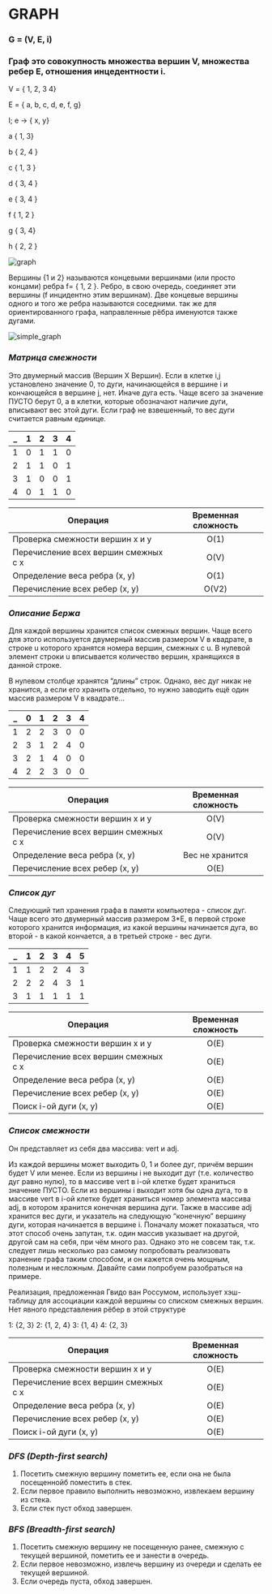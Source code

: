 # GRAPH

### G = (V, E, i)

### Граф это совокупность множества вершин V, множества ребер E, отношения инцедентности i.

V = { 1, 2, 3 4}

E = { a, b, c, d, e, f, g}

I; e -> { x, y}

a { 1, 3}

b { 2, 4 }

c { 1, 3 }

d { 3, 4 }

e { 3, 4 }

f { 1, 2 }

g { 3, 4}

h { 2, 2 }


![graph](../assets/graph.png?raw=true)


Вершины {1 и 2} называются концевыми вершинами (или просто концами) ребра f= { 1, 2 }. Ребро, в свою очередь, соединяет эти вершины (f инцидентно этим вершинам). 
Две концевые вершины одного и того же ребра называются соседними.
так же для ориентированного графа, направленные рёбра именуются также дугами.

![simple_graph](../assets/simple_graph.png?raw=true)

### **_Матрица смежности_**

 Это двумерный массив (Вершин X Вершин). Если в клетке i,j установлено значение 0, то дуги, начинающейся в вершине i и кончающейся в вершине j, нет. Иначе дуга есть. Чаще всего за значение ПУСТО берут 0, а в клетки, которые обозначают наличие дуги, вписывают вес этой дуги. Если граф не взвешенный, то вес дуги считается равным единице.

| _ | 1 | 2 | 3 | 4 |
| ------------- | ------------- | ------------- | ------------- | :-------------: |
| 1 | 0 | 1 | 1 | 0 |
| 2 | 1 | 1 | 0 | 1 |
| 3 | 1 | 0 | 0 | 1 |
| 4 | 0 | 1 | 1 | 0 |

| Операция | Временная сложность |
| ------------- |:-------------:|
| Проверка смежности вершин x и y | О(1) |
| Перечисление всех вершин смежных с x	| О(V)      |
| Определение веса ребра (x, y) | О(1) |
| Перечисление всех ребер (x, y) | О(V2) |


### **_Описание Бержа_**

Для каждой вершины хранится список смежных вершин. Чаще всего для этого используется двумерный массив размером V в квадрате, в строке u которого хранятся номера вершин, смежных с u. В нулевой элемент строки u вписывается количество вершин, хранящихся в данной строке.

В нулевом столбце хранятся “длины” строк. Однако, вес дуг никак не хранится, а если его хранить отдельно, то нужно заводить ещё один массив размером V в квадрате…

| _ | 0 | 1 | 2 | 3 | 4 |
| ------------- | ------------- | ------------- | ------------- | ------------- | :-------------: |
| 1 | 2 | 2 | 3 | 0 | 0 |
| 2 | 3 | 1 | 2 | 4 | 0 |
| 3 | 2 | 1 | 4 | 0 | 0 |
| 4 | 2 | 2 | 3 | 0 | 0 |

| Операция | Временная сложность |
| ------------- |:-------------:|
| Проверка смежности вершин x и y | О(V) |
| Перечисление всех вершин смежных с x	| О(V)      |
| Определение веса ребра (x, y) | Вес не хранится |
| Перечисление всех ребер (x, y) | О(Е) |


### **_Список дуг_**

Следующий тип хранения графа в памяти компьютера - список дуг. Чаще всего это двумерный массив размером 3*E, в первой строке которого хранится информация, из какой вершины начинается дуга, во второй - в какой кончается, а в третьей строке - вес дуги.

| _ | 1 | 2 | 3 | 4 | 5 |
| ------------- | ------------- | ------------- | ------------- | ------------- | :-------------: |
| 1 | 1 | 2 | 2 | 4 | 3 |
| 2 | 2 | 2 | 4 | 3 | 1 |
| 3 | 1 | 1 | 1 | 1 | 1 |

| Операция | Временная сложность |
| ------------- |:-------------:|
| Проверка смежности вершин x и y | О(E) |
| Перечисление всех вершин смежных с x	| О(E)      |
| Определение веса ребра (x, y) | O(E) |
| Перечисление всех ребер (x, y) | O(E) |
| Поиск i-ой дуги (x, y) | O(E) |


### **_Список смежности_**

Он представляет из себя два массива: vert и adj.

Из каждой вершины может выходить 0, 1 и более дуг, причём вершин будет V или менее. Если из вершины i не выходит дуг (т.е. количество дуг равно нулю), то в массиве vert в i-ой клетке будет храниться значение ПУСТО. Если из вершины i выходит хотя бы одна дуга, то в массиве vert в i-ой клетке будет храниться номер элемента массива adj, в котором хранится конечная вершина дуги. Также в массиве adj хранится вес дуги, и указатель на следующую “конечную” вершину дуги, которая начинается в вершине i. Поначалу может показаться, что этот способ очень запутан, т.к. один массив указывает на другой, другой сам на себя, при чём много раз. Однако это не совсем так, т.к. следует лишь несколько раз самому попробовать реализовать хранение графа таким способом, и он кажется очень мощным, полезным и несложным. Давайте сами попробуем разобраться на примере.

Реализация, предложенная Гвидо ван Россумом, использует хэш-таблицу для ассоциации каждой вершины со списком смежных вершин. Нет явного представления рёбер в этой структуре

1: {2, 3}
2: {1, 2, 4}
3: {1, 4}
4: {2, 3}

| Операция | Временная сложность |
| ------------- |:-------------:|
| Проверка смежности вершин x и y | О(E) |
| Перечисление всех вершин смежных с x	| О(E)      |
| Определение веса ребра (x, y) | O(E) |
| Перечисление всех ребер (x, y) | O(E) |
| Поиск i-ой дуги (x, y) | O(E) |


###        **_DFS (Depth-first search)_**

1. Посетить смежную вершину пометить ее, если она не была посещеннойб поместить в стек.
2. Если первое правило выполнить невозможно, извлекаем вершину из стека.
3. Если стек пуст обход завершен.


###         **_BFS (Breadth-first search)_**

1. Посетить смежную вершину не посещенную ранее, смежную с текущей вершиной, пометить ее и занести в очередь.
2. Если первое невозможно, извлечь вершину из очереди и сделать ее текущей вершиной.
3. Если очередь пуста, обход завершен.